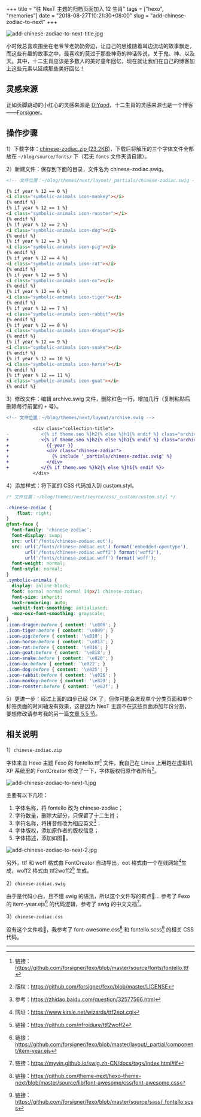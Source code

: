 +++
title = "往 NexT 主题的归档页面加入 12 生肖"
tags = ["hexo", "memories"]
date = "2018-08-27T10:21:30+08:00"
slug = "add-chinese-zodiac-to-next"
+++

![add-chinese-zodiac-to-next-title.jpg](/images/add-chinese-zodiac-to-next-title.jpg "可爱的 12 生肖")

小时候总喜欢围坐在老爷爷老奶奶旁边，让自己的思维随着耳边流动的故事飘走，而这些有趣的故事之中，最喜欢的莫过于那些神奇的神话传说，关于鬼、神、以及天。其中，十二生肖应该是多数人的美好童年回忆，现在就让我们在自己的博客加上这些元素以延续那些美好回忆！

## 灵感来源

正如页脚跳动的小红心的灵感来源是 [DIYgod](https://diygod.me/)，十二生肖的灵感来源也是一个博客——[Forsigner](http://forsigner.com/)。

## 操作步骤

1）下载字体：<a href="/uploads/chinese-zodiac.zip" target="_blank" rel="noopener">chinese-zodiac.zip (23.2KB)</a>，下载后将解压的三个字体文件全部放在 `~/blog/source/fonts/` 下（若无 `fonts` 文件夹请自建）。

2）新建文件：保存到下面的目录，文件名为 chinese-zodiac.swig。

```html
<!-- 文件位置：~/blog/themes/next/layout/_partials/chinese-zodiac.swig -->

{% if year % 12 == 0 %}
<i class="symbolic-animals icon-monkey"></i>
{% endif %}
{% if year % 12 == 1 %}
<i class="symbolic-animals icon-rooster"></i>
{% endif %}
{% if year % 12 == 2 %}
<i class="symbolic-animals icon-dog"></i>
{% endif %}
{% if year % 12 == 3 %}
<i class="symbolic-animals icon-pig"></i>
{% endif %}
{% if year % 12 == 4 %}
<i class="symbolic-animals icon-rat"></i>
{% endif %}
{% if year % 12 == 5 %}
<i class="symbolic-animals icon-ox"></i>
{% endif %}
{% if year % 12 == 6 %}
<i class="symbolic-animals icon-tiger"></i>
{% endif %}
{% if year % 12 == 7 %}
<i class="symbolic-animals icon-rabbit"></i>
{% endif %}
{% if year % 12 == 8 %}
<i class="symbolic-animals icon-dragon"></i>
{% endif %}
{% if year % 12 == 9 %}
<i class="symbolic-animals icon-snake"></i>
{% endif %}
{% if year % 12 == 10 %}
<i class="symbolic-animals icon-horse"></i>
{% endif %}
{% if year % 12 == 11 %}
<i class="symbolic-animals icon-goat"></i>
{% endif %}
```

3）修改文件：编辑 archive.swig 文件，删除红色一行，增加几行（复制粘贴后删除每行前面的 `+` 号）。

```diff
<!-- 文件位置：~/blog/themes/next/layout/archive.swig -->

          <div class="collection-title">
-            <{% if theme.seo %}h2{% else %}h1{% endif %} class="archive-year" id="archive-year-{{ year }}">{{ year }}</{% if theme.seo %}h2{% else %}h1{% endif %}>
+            <{% if theme.seo %}h2{% else %}h1{% endif %} class="archive-year" id="archive-year-{{ year }}">
+              {{ year }}
+              <div class="chinese-zodiac">
+                {% include '_partials/chinese-zodiac.swig' %}
+              </div>
+            </{% if theme.seo %}h2{% else %}h1{% endif %}>
          </div>
```

4）添加样式：将下面的 CSS 代码加入到 custom.styl。

```css
/* 文件位置：~/blog/themes/next/source/css/_custom/custom.styl */

.chinese-zodiac {
    float: right;
}
@font-face {
  font-family: 'chinese-zodiac';
  font-display: swap;
  src: url('/fonts/chinese-zodiac.eot');
  src: url('/fonts/chinese-zodiac.eot') format('embedded-opentype'),
       url('/fonts/chinese-zodiac.woff2') format('woff2'),
       url('/fonts/chinese-zodiac.woff') format('woff');
  font-weight: normal;
  font-style: normal;
}
.symbolic-animals {
  display: inline-block;
  font: normal normal normal 14px/1 chinese-zodiac;
  font-size: inherit;
  text-rendering: auto;
  -webkit-font-smoothing: antialiased;
  -moz-osx-font-smoothing: grayscale;
}
.icon-dragon:before { content: '\e806'; }
.icon-tiger:before { content: '\e809'; }
.icon-pig:before { content: '\e810'; }
.icon-horse:before { content: '\e813'; }
.icon-rat:before { content: '\e816'; }
.icon-goat:before { content: '\e818'; }
.icon-snake:before { content: '\e820'; }
.icon-ox:before { content: '\e822'; }
.icon-dog:before { content: '\e825'; }
.icon-rabbit:before { content: '\e826'; }
.icon-monkey:before { content: '\e829'; }
.icon-rooster:before { content: '\e82f'; }
```

5）更进一步：经过上面的四步已经 OK 了，但你可能会发现单个分类页面和单个标签页面的时间轴没有效果，这是因为 NexT 主题不在这些页面添加年份分割，要想修改请参考我的另一篇[文章 5.5 节](/tech/hexo-next-optimization/#时间轴页面的年份分隔)。

## 相关说明

1）`chinese-zodiac.zip`

字体来自 Hexo 主题 Fexo 的 fontello.ttf[^1] 文件，我自己在 Linux 上用跑在虚拟机 XP 系统里的 FontCreator 修改了一下，字体版权归原作者所有[^2]。

![add-chinese-zodiac-to-next-1.jpg](/images/add-chinese-zodiac-to-next-1.jpg)

主要有以下几项：

1. 字体名称，将 fontello 改为 chinese-zodiac；
2. 字符数量，删除大部分，只保留了十二生肖；
3. 字符名称，将拼音修改为相应英文[^3]；
4. 字体版权，添加原作者的版权信息；
5. 字体描述，添加如图🌚。

![add-chinese-zodiac-to-next-2.jpg](/images/add-chinese-zodiac-to-next-2.jpg)

另外，ttf 和 woff 格式由 FontCreator 自动导出，eot 格式由一个在线网站[^4]生成，woff2 格式由 ttf2woff2[^5] 生成。

2）`chinese-zodiac.swig`

由于是代码小白，且不懂 swig 的语法，所以这个文件写的有点🌚... 参考了 Fexo 的 item-year.ejs[^6] 的代码逻辑，参考了 swig 的中文文档[^7]。

3）`chinese-zodiac.css`

没有这个文件啦🌚，我参考了 font-awesome.css[^8] 和 fontello.scss[^9] 的相关 CSS 代码。

---

[^1]: 链接：https://github.com/forsigner/fexo/blob/master/source/fonts/fontello.ttf
[^2]: 版权：https://github.com/forsigner/fexo/blob/master/LICENSE
[^3]: 参考：https://zhidao.baidu.com/question/32577566.html
[^4]: 网址：https://www.kirsle.net/wizards/ttf2eot.cgi
[^5]: 链接：https://github.com/nfroidure/ttf2woff2
[^6]: 链接：https://github.com/forsigner/fexo/blob/master/layout/_partial/component/item-year.ejs
[^7]: 链接：https://myvin.github.io/swig.zh-CN/docs/tags/index.html#if
[^8]: 链接：https://github.com/theme-next/hexo-theme-next/blob/master/source/lib/font-awesome/css/font-awesome.css
[^9]: 链接：https://github.com/forsigner/fexo/blob/master/source/sass/_fontello.scss
